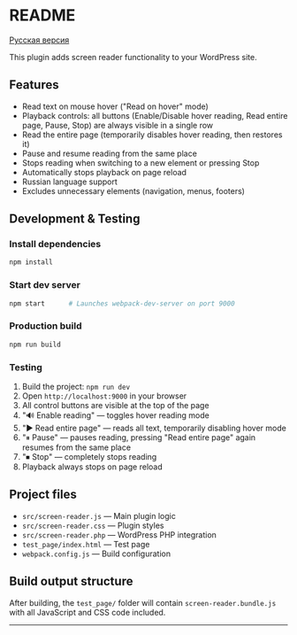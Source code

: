 # README

[Русская версия](README.ru.md)

This plugin adds screen reader functionality to your WordPress site.

## Features

- Read text on mouse hover ("Read on hover" mode)
- Playback controls: all buttons (Enable/Disable hover reading, Read entire page, Pause, Stop) are always visible in a single row
- Read the entire page (temporarily disables hover reading, then restores it)
- Pause and resume reading from the same place
- Stops reading when switching to a new element or pressing Stop
- Automatically stops playback on page reload
- Russian language support
- Excludes unnecessary elements (navigation, menus, footers)

## Development & Testing

### Install dependencies

```bash
npm install
```

### Start dev server

```bash
npm start      # Launches webpack-dev-server on port 9000
```

### Production build

```bash
npm run build
```

### Testing

1. Build the project: `npm run dev`
2. Open `http://localhost:9000` in your browser
3. All control buttons are visible at the top of the page
4. "🔊 Enable reading" — toggles hover reading mode
5. "▶️ Read entire page" — reads all text, temporarily disabling hover mode
6. "⏸ Pause" — pauses reading, pressing "Read entire page" again resumes from the same place
7. "⏹ Stop" — completely stops reading
8. Playback always stops on page reload

## Project files

- `src/screen-reader.js` — Main plugin logic
- `src/screen-reader.css` — Plugin styles
- `src/screen-reader.php` — WordPress PHP integration
- `test_page/index.html` — Test page
- `webpack.config.js` — Build configuration

## Build output structure

After building, the `test_page/` folder will contain `screen-reader.bundle.js` with all JavaScript and CSS code included.

---
